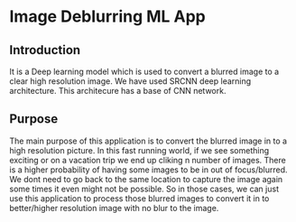 # Image Deblurring ML App

## Introduction

It is a Deep learning model which is used to convert a blurred image to a clear high resolution image.
We have used SRCNN deep learning architecture. This architecure has a base of CNN network.

## Purpose 

The main purpose of this application is to convert the blurred image in to a high resolution picture. In this fast running world, if we see something exciting or on a vacation trip we end up cliking n number of images. There is a higher probability of having some images to be in out of focus/blurred. We dont need to go back to the same location to capture the image again some times it even might not be possible. So in those cases, we can just use this application to process those blurred images to convert it in to better/higher resolution image with no blur to the image.

